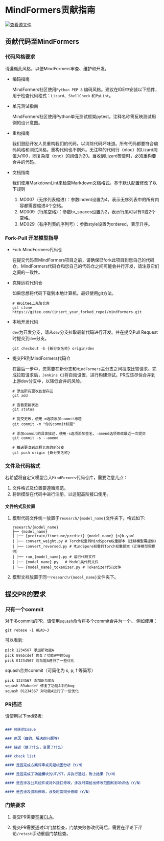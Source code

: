 # MindFormers贡献指南

[![查看源文件](https://mindspore-website.obs.cn-north-4.myhuaweicloud.com/website-images/master/resource/_static/logo_source.svg)](https://gitee.com/mindspore/docs/blob/master/docs/mindformers/docs/source_zh_cn/faq/mindformers_contribution.md)

## 贡献代码至MindFormers

### 代码风格要求

请遵循此风格，以便MindFormers审查、维护和开发。

- 编码指南

  MindFormers社区使用`Python PEP 8` 编码风格。建议在IDE中安装以下插件，用于检查代码格式：`Lizard`、`ShellCheck` 和`PyLint`。

- 单元测试指南

  MindFormers社区使用Python单元测试框架pytest。注释名称需反映测试用例的设计意图。

- 重构指南

  我们鼓励开发人员重构我们的代码，以消除代码坏味道。所有代码都要符合编码风格和测试风格，重构代码也不例外。无注释的代码行（nloc）的Lizard阈值为100，圈复杂度（cnc）的阈值为20。当收到Lizard警告时，必须重构要合并的代码。

- 文档指南

  我们使用MarkdownLint来检查Markdown文档格式。基于默认配置修改了以下规则

    1. MD007（无序列表缩进）：参数indent设置为4，表示无序列表中的所有内容都需要缩进4个空格。
    2. MD009（行尾空格）：参数br_spaces设置为2，表示行尾可以有0或2个空格。
    3. MD029（有序列表的序列号）：参数style设置为ordered，表示升序。

### Fork-Pull 开发模型指导

- Fork MindFormers代码仓

  在提交代码至MindFormers项目之前，请确保已fork此项目到您自己的代码仓。MindFormers代码仓和您自己的代码仓之间可能会并行开发，请注意它们之间的一致性。

- 克隆远程代码仓

  如果您想将代码下载到本地计算机，最好使用git方法。

  ```shell
  # 在Gitee上克隆仓库
  git clone https://gitee.com/(insert_your_forked_repo)/mindformers.git
  ```

- 本地开发代码

  `dev`为开发分支，请从`dev`分支拉取最新代码进行开发。并在提交Pull Request时提交到`dev`分支。

  ```shell
  git checkout -b {新分支名称} origin/dev
  ```

- 提交PR到MindFormers代码仓

  在最后一步中，您需要在新分支和`MindFormers`主分支之间拉取比较请求。完成拉取请求后，`Jenkins CI`将自动设置，进行构建测试。PR应该尽快合并到上游dev分支中，以降低合并的风险。

  ```shell
  # 添加所有更改到暂存区
  git add

  # 查看更新状态
  git status

  # 提交更改，使用-m选项添加commit标题
  git commit -m "你的commit标题"

  # 添加commit的具体描述，使用-s选项添加签名，-amend选项修改最近一次提交
  git commit -s --amend

  # 推送更改到远程仓库的新分支
  git push origin {新分支名称}

  ```

### 文件及代码格式

若希望将自定义模型合入`MindFormers`代码仓库，需要注意几点：

1. 文件格式及位置要遵循规范。
2. 将新模型在代码中进行注册，以适配高阶接口使用。

#### 文件格式及位置

1. 模型代码文件统一放置于`research/{model_name}`文件夹下，格式如下:

    ```plaintext
    research/{model_name}
    ├── {model_name}
    | ├── {pretrain/finetune/predict}_{model_name}_{n}b.yaml
    | ├── convert_weight.py # Torch权重转MindSpore权重脚本（迁移模型需提供）
    | ├── convert_reversed.py # MindSpore权重转Torch权重脚本（迁移模型需提供）
    | ├── run_{model_name}.py # 运行代码文件
    | ├── {model_name}.py   # Model类代码文件
    | └── {model_name}_tokenizer.py # Tokenizer代码文件
    ```

2. 模型文档放置于同一`research/{model_name}`文件夹下。

## 提交PR的要求

### 只有一个commit

对于多commit的PR，请使用`squash`命令将多个commit合并为一个。
例如使用：

```shell
git rebase -i HEAD~3
```

可以看到:

```shell
pick 1234567 添加新功能A
pick 89abcdef 修复了功能A中的bug
pick 01234567 对功能A进行了一些优化
```

squash合并commit（可简化为 s, p, f 等简写）

```shell
pick 1234567 添加新功能A
squash 89abcdef 修复了功能A中的bug
squash 01234567 对功能A进行了一些优化
```

### PR描述

请使用以下md模板:

```markdown

### 相关的Issue

### 原因（目的、解决的问题等）

### 描述（做了什么，变更了什么）

### check list

#### 是否完成方案评审或问题根因分析（Y/N）

#### 是否完成了功能模块的UT/ST，并执行通过，附上结果（Y/N）

#### 是否涉及公共组件或对外接口修改，涉及时需给出修改范围和影响评估（Y/N）

#### 是否涉及资料修改，涉及时需同步修改（Y/N）

```

### 门禁要求

1. 提交PR需要[签署CLA](https://www.mindspore.cn/icla)。

2. 提交PR需要通过CI门禁检查，门禁失败修改代码后，需要在评论下评论`/retest`手动重启门禁检查。
